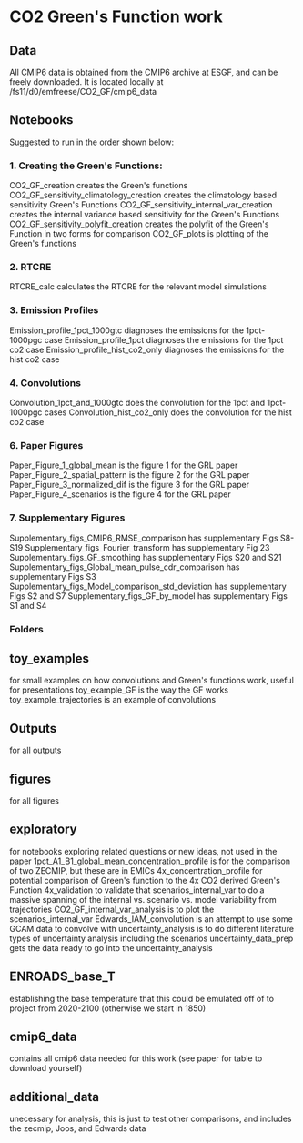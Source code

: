 # CO2 Green's Function work

## Data

All CMIP6 data is obtained from the CMIP6 archive at ESGF, and can be freely downloaded. It is located locally at /fs11/d0/emfreese/CO2_GF/cmip6_data

## Notebooks
Suggested to run in the order shown below:

### 1. Creating the Green's Functions:

CO2_GF_creation creates the Green's functions 
CO2_GF_sensitivity_climatology_creation creates the climatology based sensitivity Green's Functions
CO2_GF_sensitivity_internal_var_creation creates the internal variance based sensitivity for the Green's Functions
CO2_GF_sensitivity_polyfit_creation creates the polyfit of the Green's Function in two forms for comparison
CO2_GF_plots is plotting of the Green's functions

### 2. RTCRE
RTCRE_calc calculates the RTCRE for the relevant model simulations

### 3. Emission Profiles

Emission_profile_1pct_1000gtc diagnoses the emissions for the 1pct-1000pgc case
Emission_profile_1pct diagnoses the emissions for the 1pct co2 case
Emission_profile_hist_co2_only diagnoses the emissions for the hist co2 case

### 4. Convolutions
Convolution_1pct_and_1000gtc does the convolution for the 1pct and 1pct-1000pgc cases
Convolution_hist_co2_only does the convolution for the hist co2 case

### 6. Paper Figures
Paper_Figure_1_global_mean is the figure 1 for the GRL paper
Paper_Figure_2_spatial_pattern is the figure 2 for the GRL paper
Paper_Figure_3_normalized_dif is the figure 3 for the GRL paper
Paper_Figure_4_scenarios is the figure 4 for the GRL paper

### 7. Supplementary Figures
Supplementary_figs_CMIP6_RMSE_comparison has supplementary Figs S8-S19
Supplementary_figs_Fourier_transform has supplementary Fig 23
Supplementary_figs_GF_smoothing has supplementary Figs S20 and S21
Supplementary_figs_Global_mean_pulse_cdr_comparison has supplementary Figs S3
Supplementary_figs_Model_comparison_std_deviation has supplementary Figs S2 and S7
Supplementary_figs_GF_by_model has supplementary Figs S1 and S4

### Folders

## toy_examples 
for small examples on how convolutions and Green's functions work, useful for presentations
toy_example_GF is the way the GF works
toy_example_trajectories is an example of convolutions

## Outputs
for all outputs
## figures
for all figures
## exploratory 
for notebooks exploring related questions or new ideas, not used in the paper
1pct_A1_B1_global_mean_concentration_profile is for the comparison of two ZECMIP, but these are in EMICs
4x_concentration_profile for potential comparison of Green's function to the 4x CO2 derived Green's Function
4x_validation to validate that
scenarios_internal_var to do a massive spanning of the internal vs. scenario vs. model variability from trajectories
CO2_GF_internal_var_analysis is to plot the scenarios_internal_var
Edwards_IAM_convolution is an attempt to use some GCAM data to convolve with 
uncertainty_analysis is to do different literature types of uncertainty analysis including the scenarios
uncertainty_data_prep gets the data ready to go into the uncertainty_analysis

## ENROADS_base_T
establishing the base temperature that this could be emulated off of to project from 2020-2100 (otherwise we start in 1850)
## cmip6_data
contains all cmip6 data needed for this work (see paper for table to download yourself)
## additional_data
unecessary for analysis, this is just to test other comparisons, and includes the zecmip, Joos, and Edwards data
